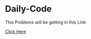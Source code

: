 # Daily-Code

<p>This Problems will be getting in this Link </p>
<a href="https://codolio.com/question-tracker/sheet/strivers-a2z-dsa-sheet">Click Here</a>
